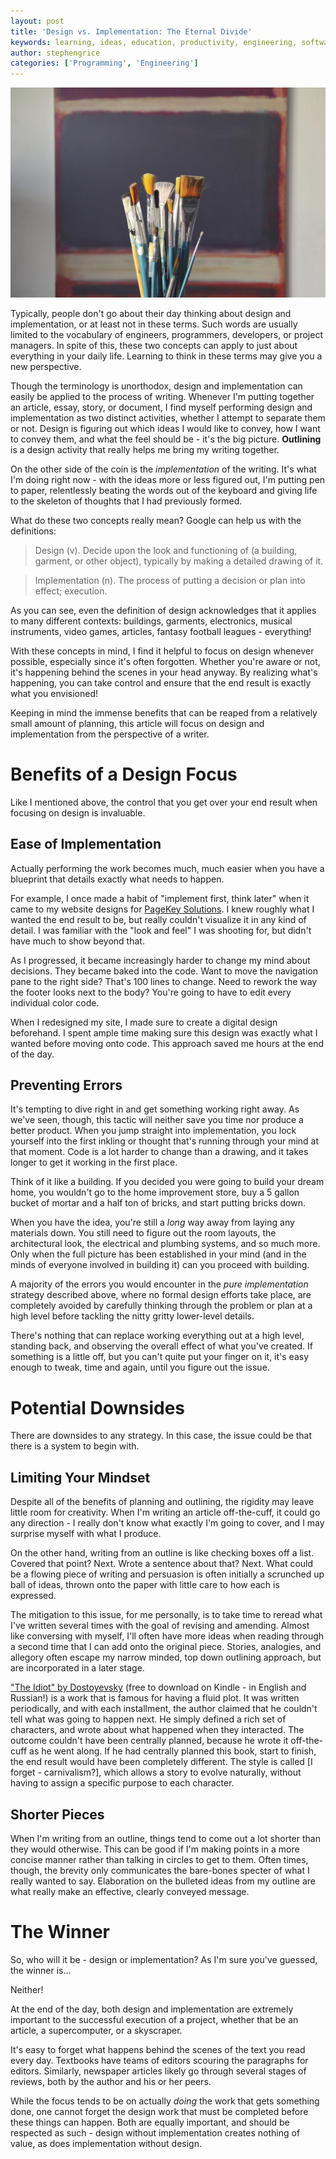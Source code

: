 ```yaml
---
layout: post
title: 'Design vs. Implementation: The Eternal Divide'
keywords: learning, ideas, education, productivity, engineering, software engineering, design, implementation, planning, project management
author: stephengrice
categories: ['Programming', 'Engineering']
---
```


![Brushes in front of a blank canvas](/assets/img/articles/design-vs-implementation.jpg)

Typically, people don't go about their day thinking about design and implementation, or at least not in these terms. Such words are usually limited to the vocabulary of engineers, programmers, developers, or project managers. In spite of this, these two concepts can apply to just about everything in your daily life. Learning to think in these terms may give you a new perspective.

Though the terminology is unorthodox, design and implementation can easily be applied to the process of writing. Whenever I'm putting together an article, essay, story, or document, I find myself performing design and implementation as two distinct activities, whether I attempt to separate them or not. Design is figuring out which ideas I would like to convey, how I want to convey them, and what the feel should be - it's the big picture. **Outlining** is a design activity that really helps me bring my writing together.

On the other side of the coin is the *implementation* of the writing. It's what I'm doing right now - with the ideas more or less figured out, I'm putting pen to paper, relentlessly beating the words out of the keyboard and giving life to the skeleton of thoughts that I had previously formed.

What do these two concepts really mean? Google can help us with the definitions:

> Design (v). Decide upon the look and functioning of (a building, garment, or other object), typically by making a detailed drawing of it.

> Implementation (n). The process of putting a decision or plan into effect; execution.

As you can see, even the definition of design acknowledges that it applies to many different contexts: buildings, garments, electronics, musical instruments, video games, articles, fantasy football leagues - everything!

With these concepts in mind, I find it helpful to focus on design whenever possible, especially since it's often forgotten. Whether you're aware or not, it's happening behind the scenes in your head anyway. By realizing what's happening, you can take control and ensure that the end result is exactly what you envisioned!

Keeping in mind the immense benefits that can be reaped from a relatively small amount of planning, this article will focus on design and implementation from the perspective of a writer.

# Benefits of a Design Focus

Like I mentioned above, the control that you get over your end result when focusing on design is invaluable.

## Ease of Implementation

Actually performing the work becomes much, much easier when you have a blueprint that details exactly what needs to happen.

For example, I once made a habit of "implement first, think later" when it came to my website designs for [PageKey Solutions](http://pagekeysolutions.com/). I knew roughly what I wanted the end result to be, but really couldn't visualize it in any kind of detail. I was familiar with the "look and feel" I was shooting for, but didn't have much to show beyond that.

As I progressed, it became increasingly harder to change my mind about decisions. They became baked into the code. Want to move the navigation pane to the right side? That's 100 lines to change. Need to rework the way the footer looks next to the body? You're going to have to edit every individual color code.

When I redesigned my site, I made sure to create a digital design beforehand. I spent ample time making sure this design was exactly what I wanted before moving onto code. This approach saved me hours at the end of the day.

## Preventing Errors

It's tempting to dive right in and get something working right away. As we've seen, though, this tactic will neither save you time nor produce a better product. When you jump straight into implementation, you lock yourself into the first inkling or thought that's running through your mind at that moment. Code is a lot harder to change than a drawing, and it takes longer to get it working in the first place.

Think of it like a building. If you decided you were going to build your dream home, you wouldn't go to the home improvement store, buy a 5 gallon bucket of mortar and a half ton of bricks, and start putting bricks down.

When you have the idea, you're still a *long* way away from laying any materials down. You still need to figure out the room layouts, the architectural look, the electrical and plumbing systems, and so much more. Only when the full picture has been established in your mind (and in the minds of everyone involved in building it) can you proceed with building.

A majority of the errors you would encounter in the *pure implementation* strategy described above, where no formal design efforts take place, are completely avoided by carefully thinking through the problem or plan at a high level before tackling the nitty gritty lower-level details.

There's nothing that can replace working everything out at a high level, standing back, and observing the overall effect of what you've created. If something is a little off, but you can't quite put your finger on it, it's easy enough to tweak, time and again, until you figure out the issue.

# Potential Downsides

There are downsides to any strategy. In this case, the issue could be that there is a system to begin with.

## Limiting Your Mindset

Despite all of the benefits of planning and outlining, the rigidity may leave little room for creativity. When I'm writing an article off-the-cuff, it could go any direction - I really don't know what exactly I'm going to cover, and I may surprise myself with what I produce.

On the other hand, writing from an outline is like checking boxes off a list. Covered that point? Next. Wrote a sentence about that? Next. What could be a flowing piece of writing and persuasion is often initially a scrunched up ball of ideas, thrown onto the paper with little care to how each is expressed.

The mitigation to this issue, for me personally, is to take time to reread what I've written several times with the goal of revising and amending. Almost like conversing with myself, I'll often have more ideas when reading through a second time that I can add onto the original piece. Stories, analogies, and allegory often escape my narrow minded, top down outlining approach, but are incorporated in a later stage.

["The Idiot" by Dostoyevsky](https://amzn.to/2Lf6RD0) (free to download on Kindle - in English and Russian!) is a work that is famous for having a fluid plot. It was written periodically, and with each installment, the author claimed that he couldn't tell what was going to happen next. He simply defined a rich set of characters, and wrote about what happened when they interacted. The outcome couldn't have been centrally planned, because he wrote it off-the-cuff as he went along. If he had centrally planned this book, start to finish, the end result would have been completely different. The style is called [I forget - carnivalism?], which allows a story to evolve naturally, without having to assign a specific purpose to each character.

## Shorter Pieces

When I'm writing from an outline, things tend to come out a lot shorter than they would otherwise. This can be good if I'm making points in a more concise manner rather than talking in circles to get to them. Often times, though, the brevity only communicates the bare-bones specter of what I really wanted to say. Elaboration on the bulleted ideas from my outline are what really make an effective, clearly conveyed message.

# The Winner

So, who will it be - design or implementation? As I'm sure you've guessed, the winner is...

Neither!

At the end of the day, both design and implementation are extremely important to the successful execution of a project, whether that be an article, a supercomputer, or a skyscraper.

It's easy to forget what happens behind the scenes of the text you read every day. Textbooks have teams of editors scouring the paragraphs for editors. Similarly, newspaper articles likely go through several stages of reviews, both by the author and his or her peers.

While the focus tends to be on actually *doing* the work that gets something done, one cannot forget the design work that must be completed before these things can happen. Both are equally important, and should be respected as such - design without implementation creates nothing of value, as does implementation without design.

